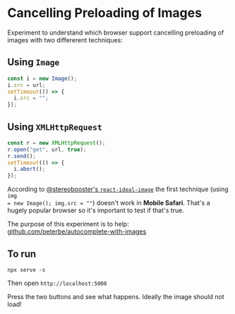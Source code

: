 # Cancelling Preloading of Images

Experiment to understand which browser support cancelling preloading
of images with two differerent techniques:

## Using `Image`

```javascript
const i = new Image();
i.src = url;
setTimeout(() => {
  i.src = "";
});
```

## Using `XMLHttpRequest`

```javascript
const r = new XMLHttpRequest();
r.open("get", url, true);
r.send();
setTimeout(() => {
  i.abort();
});
```

According to [@stereobooster's
`react-ideal-image`](https://github.com/stereobooster/react-ideal-image/blob/master/introduction.md#cancel-download) the first technique (using <code>img = new Image(); img.src = ""</code>) doesn't work in <b>Mobile Safari</b>. That's a hugely popular browser so it's important to test if that's true.

The purpose of this experiment is to help:
[github.com/peterbe/autocomplete-with-images](https://github.com/peterbe/autocomplete-with-images)

## To run

```
npx serve -s
```

Then open `http://localhost:5000`

Press the two buttons and see what happens.
Ideally the image should not load!
